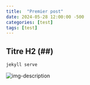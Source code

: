 ```yaml
---
title:  "Premier post"
date: 2024-05-28 12:00:00 -500
categories: [test]
tags: [test]
---
```


## Titre H2 (##)

```bash
jekyll serve
```

![img-description](https://upload.wikimedia.org/wikipedia/fr/c/c6/Universit%C3%A9_de_Rennes_Logotype_2023.svg)